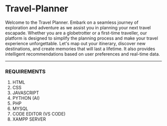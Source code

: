 # Travel-Planner
<p>Welcome to the Travel Planner. Embark on a seamless journey of exploration and adventure as we assist you in planning your next travel escapade. Whether you are a globetrotter or a first-time traveller, our platform is designed to simplify the planning process and make your travel experience unforgettable.
Let's map out your itinerary, discover new destinations, and create memories that will last a lifetime. It also provides intelligent recommendations based on user preferences and real-time data.</p> 

***
### REQUIREMENTS
1. HTML
2. CSS
3. JAVASCRIPT
4. PYTHON (AI)
5. PHP
6. MYSQL
7. CODE EDITOR (VS CODE)
8. XAMPP SERVER